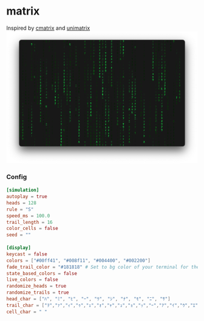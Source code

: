 # matrix
Inspired by [cmatrix](https://github.com/abishekvashok/cmatrix) and [unimatrix](https://github.com/will8211/unimatrix)
![factory](/assets/trmt_v0_4_0_matrix_example.webp)

### Config
```toml
[simulation]
autoplay = true
heads = 128
rule = "S"
speed_ms = 100.0
trail_length = 16
color_cells = false
seed = ""

[display]
keycast = false
colors = ["#00ff41", "#008f11", "#004400", "#002200"]
fade_trail_color = "#181818" # Set to bg color of your terminal for the trails to fade out
state_based_colors = false
live_colors = false
randomize_heads = true
randomize_trails = true
head_char = ["ﾊ", "ﾐ", "ﾋ", "ｰ", "ｳ", "ｼ", "ﾅ", "ﾓ", "ﾆ", "ｻ"]
trail_char = ["ｦ","ｧ","ｨ","ｩ","ｪ","ｫ","ｬ","ｭ","ｮ","ｯ","ｰ","ｱ","ｲ","ｳ","ｴ","ｵ","ｶ","ｷ","ｸ","ｹ","ｺ","ｻ","ｼ","･","･"]
cell_char = " "
```